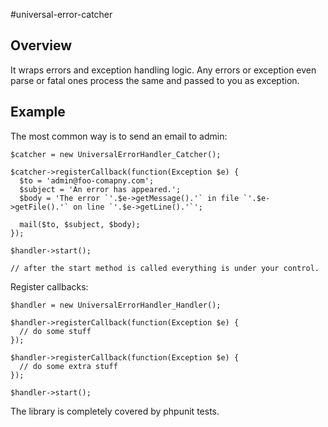 
#universal-error-catcher

## Overview

It wraps errors and exception handling logic. Any errors or exception even parse or fatal ones process the same and passed to you as exception.

## Example

The most common way is to send an email to admin:

    $catcher = new UniversalErrorHandler_Catcher();

    $catcher->registerCallback(function(Exception $e) {
      $to = 'admin@foo-comapny.com';
      $subject = 'An error has appeared.';
      $body = 'The error `'.$e->getMessage().'` in file `'.$e->getFile().'` on line `'.$e->getLine().'`';

      mail($to, $subject, $body);
    });

    $handler->start();

    // after the start method is called everything is under your control.

Register callbacks:

    $handler = new UniversalErrorHandler_Handler();

    $handler->registerCallback(function(Exception $e) {
      // do some stuff
    });

    $handler->registerCallback(function(Exception $e) {
      // do some extra stuff
    });

    $handler->start();

The library is completely covered by phpunit tests.